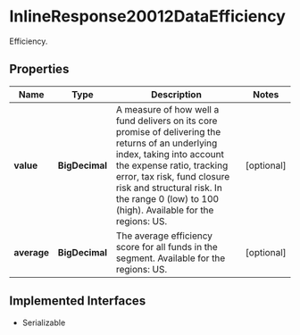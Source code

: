 

# InlineResponse20012DataEfficiency

Efficiency.

## Properties

Name | Type | Description | Notes
------------ | ------------- | ------------- | -------------
**value** | **BigDecimal** | A measure of how well a fund delivers on its core promise of delivering the returns of an underlying index, taking into account the expense ratio, tracking error, tax risk, fund closure risk and structural risk. In the range 0 (low) to 100 (high). Available for the regions: US. |  [optional]
**average** | **BigDecimal** | The average efficiency score for all funds in the segment. Available for the regions: US. |  [optional]


## Implemented Interfaces

* Serializable


